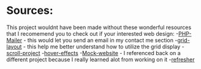 # Sources:
  This project wouldnt have been made without these wonderful resources that I recomemend you to check out if your interested web design:
    -[PHP-Mailer](https://www.youtube.com/watch?v=EM630O5W-_I) - this would let you send an email in my contact me section
    -[grid-layout](https://www.youtube.com/watch?v=eHaZlFcGl6k) - this help me better understand how to utilize the grid display
    -[scroll-project](https://www.w3schools.com/cssref/pr_pos_overflow.php)
    -[hover-effects](https://www.w3schools.com/cssref/sel_hover.php)
    -[Mock-website](https://github.com/soberox/website) - I referenced back on a different project because I really learned alot from working on it
    -[refresher](https://www.youtube.com/watch?v=HGTJBPNC-Gw)
